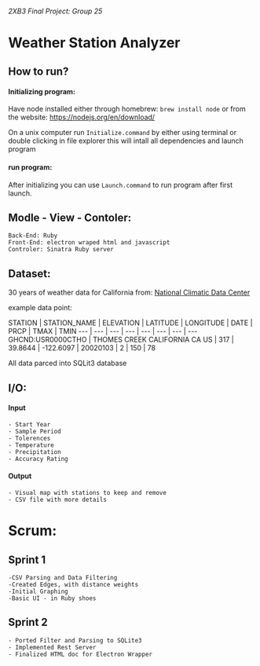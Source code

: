 ###### 2XB3 Final Project: Group 25
# Weather Station Analyzer

## How to run?
#### Initializing program:
Have node installed either through homebrew: `brew install node`
or from the website: <https://nodejs.org/en/download/>

On a unix computer run `Initialize.command` by either
using terminal or double clicking in file explorer
this will intall all dependencies and launch program
#### run program:
After initializing you can use `Launch.command` to run program after first launch.

## Modle - View - Contoler:

	Back-End: Ruby
	Front-End: electron wraped html and javascript
	Controler: Sinatra Ruby server

## Dataset:
30 years of weather data for California from:
[National Climatic Data Center](http://www.ncdc.noaa.gov/cdo-web/search)

example data point:

STATION | STATION_NAME | ELEVATION | LATITUDE | LONGITUDE | DATE | PRCP | TMAX | TMIN
--- | --- | --- | --- | --- | --- | --- | ---
GHCND:USR0000CTHO | THOMES CREEK CALIFORNIA CA US | 317 | 39.8644 | -122.6097 | 20020103 | 2 | 150 | 78

All data parced into SQLit3 database

## I/O:
#### Input
	- Start Year
	- Sample Period
	- Tolerences
	- Temperature
	- Precipitation
	- Accuracy Rating
#### Output
	- Visual map with stations to keep and remove
	- CSV file with more details


# Scrum:
## Sprint 1
	-CSV Parsing and Data Filtering
	-Created Edges, with distance weights
	-Initial Graphing
	-Basic UI - in Ruby shoes
## Sprint 2
	- Ported Filter and Parsing to SQLite3
	- Implemented Rest Server
	- Finalized HTML doc for Electron Wrapper

